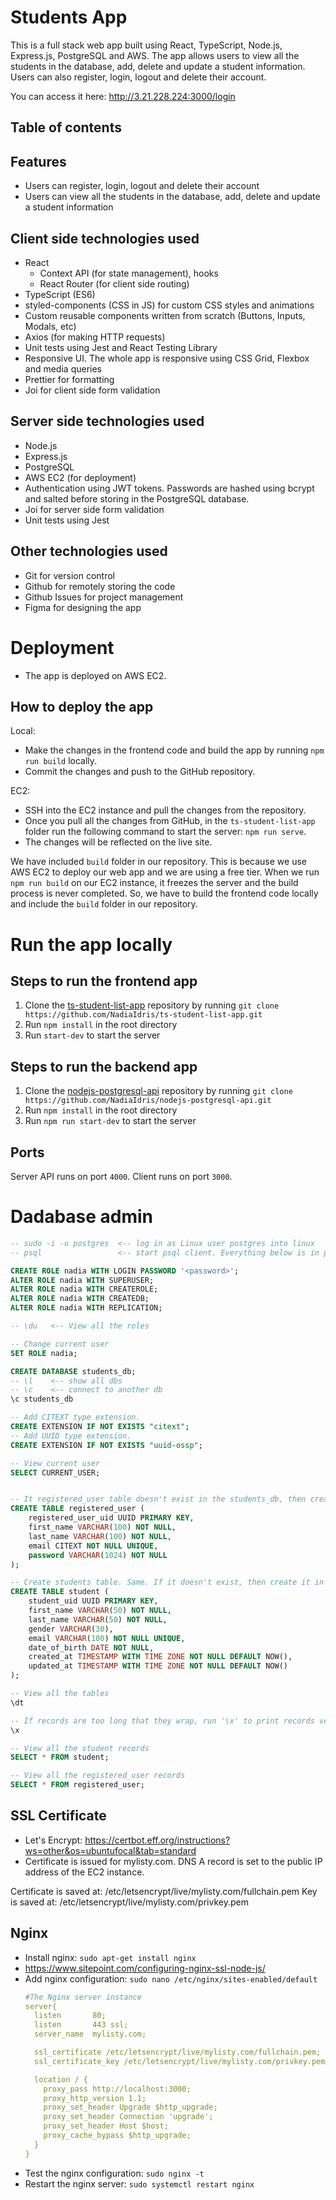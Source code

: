 # Students App

This is a full stack web app built using React, TypeScript, Node.js, Express.js, PostgreSQL and AWS.
The app allows users to view all the students in the database, add, delete and update a student
information. Users can also register, login, logout and delete their account.

You can access it here: http://3.21.228.224:3000/login

## Table of contents

## Features

- Users can register, login, logout and delete their account
- Users can view all the students in the database, add, delete and update a student information

## Client side technologies used

- React
  - Context API (for state management), hooks
  - React Router (for client side routing)
- TypeScript (ES6)
- styled-components (CSS in JS) for custom CSS styles and animations
- Custom reusable components written from scratch (Buttons, Inputs, Modals, etc)
- Axios (for making HTTP requests)
- Unit tests using Jest and React Testing Library
- Responsive UI. The whole app is responsive using CSS Grid, Flexbox and media queries
- Prettier for formatting
- Joi for client side form validation

## Server side technologies used

- Node.js
- Express.js
- PostgreSQL
- AWS EC2 (for deployment)
- Authentication using JWT tokens. Passwords are hashed using bcrypt and salted before storing in
  the PostgreSQL database.
- Joi for server side form validation
- Unit tests using Jest

## Other technologies used

- Git for version control
- Github for remotely storing the code
- Github Issues for project management
- Figma for designing the app

# Deployment

- The app is deployed on AWS EC2.

## How to deploy the app

Local:

- Make the changes in the frontend code and build the app by running `npm run build` locally.
- Commit the changes and push to the GitHub repository.

EC2:

- SSH into the EC2 instance and pull the changes from the repository.
- Once you pull all the changes from GitHub, in the `ts-student-list-app` folder run the following command
  to start the server: `npm run serve`.
- The changes will be reflected on the live site.

We have included `build` folder in our repository. This is because we use AWS EC2 to deploy our web
app and we are using a free tier. When we run `npm run build` on our EC2 instance, it freezes the
server and the build process is never completed. So, we have to build the frontend code locally and
include the `build` folder in our repository.

# Run the app locally

## Steps to run the frontend app

1. Clone the [ts-student-list-app](https://github.com/NadiaIdris/ts-student-list-app) repository by running `git clone https://github.com/NadiaIdris/ts-student-list-app.git`
2. Run `npm install` in the root directory
3. Run `start-dev` to start the server

## Steps to run the backend app

1. Clone the [nodejs-postgresql-api](https://github.com/NadiaIdris/nodejs-postgresql-api) repository
   by running `git clone https://github.com/NadiaIdris/nodejs-postgresql-api.git`
2. Run `npm install` in the root directory
3. Run `npm run start-dev` to start the server

## Ports

Server API runs on port `4000`.
Client runs on port `3000`.

# Dadabase admin

```sql
-- sudo -i -u postgres  <-- log in as Linux user postgres into linux
-- psql                 <-- start psql client. Everything below is in psql (not linux).

CREATE ROLE nadia WITH LOGIN PASSWORD '<password>';
ALTER ROLE nadia WITH SUPERUSER;
ALTER ROLE nadia WITH CREATEROLE;
ALTER ROLE nadia WITH CREATEDB;
ALTER ROLE nadia WITH REPLICATION;

-- \du   <-- View all the roles

-- Change current user
SET ROLE nadia;

CREATE DATABASE students_db;
-- \l    <-- show all dbs
-- \c    <-- connect to another db
\c students_db

-- Add CITEXT type extension.
CREATE EXTENSION IF NOT EXISTS "citext";
-- Add UUID type extension.
CREATE EXTENSION IF NOT EXISTS "uuid-ossp";

-- View current user
SELECT CURRENT_USER;


-- It registered_user table doesn't exist in the students_db, then create it in my server. Write that code.
CREATE TABLE registered_user (
    registered_user_uid UUID PRIMARY KEY,
    first_name VARCHAR(100) NOT NULL,
    last_name VARCHAR(100) NOT NULL,
    email CITEXT NOT NULL UNIQUE,
    password VARCHAR(1024) NOT NULL
);

-- Create students table. Same. If it doesn't exist, then create it in JS using this code.
CREATE TABLE student (
    student_uid UUID PRIMARY KEY,
    first_name VARCHAR(50) NOT NULL,
    last_name VARCHAR(50) NOT NULL,
    gender VARCHAR(30),
    email VARCHAR(100) NOT NULL UNIQUE,
    date_of_birth DATE NOT NULL,
    created_at TIMESTAMP WITH TIME ZONE NOT NULL DEFAULT NOW(),
    updated_at TIMESTAMP WITH TIME ZONE NOT NULL DEFAULT NOW()
);

-- View all the tables
\dt

-- If records are too long that they wrap, run '\x' to print records vertically.
\x

-- View all the student records
SELECT * FROM student;

-- View all the registered_user records
SELECT * FROM registered_user;
```

## SSL Certificate

- Let's Encrypt: https://certbot.eff.org/instructions?ws=other&os=ubuntufocal&tab=standard
- Certificate is issued for mylisty.com. DNS A record is set to the public IP address of the EC2 instance.

Certificate is saved at: /etc/letsencrypt/live/mylisty.com/fullchain.pem
Key is saved at: /etc/letsencrypt/live/mylisty.com/privkey.pem

## Nginx

- Install nginx: `sudo apt-get install nginx`
- https://www.sitepoint.com/configuring-nginx-ssl-node-js/
- Add nginx configuration: `sudo nano /etc/nginx/sites-enabled/default`
  ```yaml
  #The Nginx server instance
  server{
    listen       80;
    listen       443 ssl;
    server_name  mylisty.com;

    ssl_certificate /etc/letsencrypt/live/mylisty.com/fullchain.pem;
    ssl_certificate_key /etc/letsencrypt/live/mylisty.com/privkey.pem;

    location / {
      proxy_pass http://localhost:3000;
      proxy_http_version 1.1;
      proxy_set_header Upgrade $http_upgrade;
      proxy_set_header Connection 'upgrade';
      proxy_set_header Host $host;
      proxy_cache_bypass $http_upgrade;
    }
  }
  ```
- Test the nginx configuration: `sudo nginx -t`
- Restart the nginx server: `sudo systemctl restart nginx`
